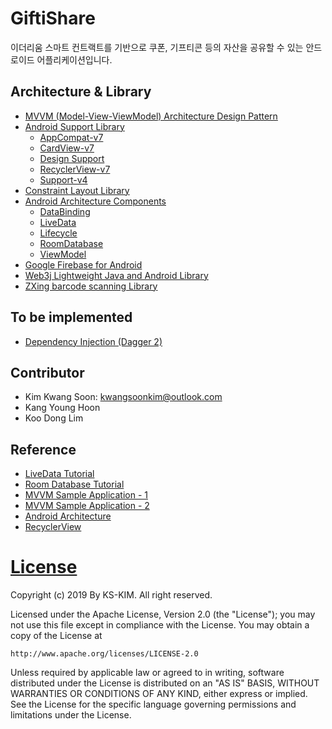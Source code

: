 # GiftiShare

이더리움 스마트 컨트랙트를 기반으로 쿠폰, 기프티콘 등의 자산을 공유할 수 있는 안드로이드 어플리케이션입니다.

## Architecture & Library

- [MVVM (Model-View-ViewModel) Architecture Design Pattern](https://developer.android.com/jetpack/docs/guide#separation-of-concerns)
- [Android Support Library](https://developer.android.com/topic/libraries/support-library)
  - [AppCompat-v7](https://developer.android.com/topic/libraries/support-library/packages#v7-appcompat)
  - [CardView-v7](https://developer.android.com/topic/libraries/support-library/packages#v7-cardview)
  - [Design Support](https://developer.android.com/topic/libraries/support-library/packages#design)
  - [RecyclerView-v7](https://developer.android.com/topic/libraries/support-library/packages#v7-recyclerview)
  - [Support-v4](https://developer.android.com/topic/libraries/support-library/packages#v4)
- [Constraint Layout Library](https://developer.android.com/reference/android/support/constraint/ConstraintLayout)
- [Android Architecture Components](https://developer.android.com/topic/libraries/architecture)
  - [DataBinding](https://developer.android.com/topic/libraries/data-binding)
  - [LiveData](https://developer.android.com/topic/libraries/architecture/livedata)
  - [Lifecycle](https://developer.android.com/topic/libraries/architecture/lifecycle)
  - [RoomDatabase](https://developer.android.com/topic/libraries/architecture/room)
  - [ViewModel](https://developer.android.com/topic/libraries/architecture/viewmodel)
- [Google Firebase for Android](https://firebase.google.com/docs/android)
- [Web3j Lightweight Java and Android Library](https://docs.web3j.io/)
- [ZXing barcode scanning Library](https://github.com/zxing/zxing)

## To be implemented

- [Dependency Injection (Dagger 2)](https://github.com/google/dagger)

## Contributor

- Kim Kwang Soon: kwangsoonkim@outlook.com
- Kang Young Hoon
- Koo Dong Lim

## Reference

- [LiveData Tutorial](https://codelabs.developers.google.com/codelabs/android-room-with-a-view/#0)
- [Room Database Tutorial](https://codelabs.developers.google.com/codelabs/android-room-with-a-view/#11)
- [MVVM Sample Application - 1](https://github.com/googlesamples/android-architecture/tree/todo-mvvm-live)
- [MVVM Sample Application - 2](https://github.com/MindorksOpenSource/android-mvvm-architecture)
- [Android Architecture](https://developer.android.com/jetpack/docs/guide)
- [RecyclerView](https://thdev.tech/androiddev/2016/11/01/Android-RecyclerView-intro/)

# [License](https://github.com/KS-KIM/giftishare-android/blob/master/LICENSE)

Copyright (c) 2019 By KS-KIM. All right reserved.

Licensed under the Apache License, Version 2.0 (the "License"); you may not use this file except in compliance with the License. You may obtain a copy of the License at

```
http://www.apache.org/licenses/LICENSE-2.0
```

Unless required by applicable law or agreed to in writing, software distributed under the License is distributed on an "AS IS" BASIS, WITHOUT WARRANTIES OR CONDITIONS OF ANY KIND, either express or implied. See the License for the specific language governing permissions and limitations under the License.
